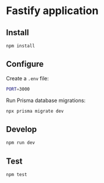 # Fastify application

## Install

```bash
npm install
```

## Configure

Create a `.env` file:

```bash
PORT=3000
```

Run Prisma database migrations:

```bash
npx prisma migrate dev
```

## Develop

```bash
npm run dev
```

## Test

```bash
npm test
```
